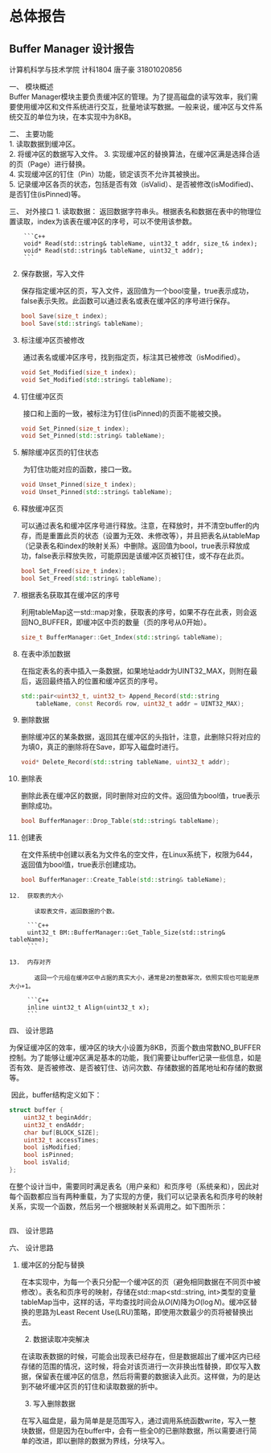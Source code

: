 # 总体报告

## Buffer Manager 设计报告

计算机科学与技术学院 计科1804 唐子豪 31801020856  

一、 模块概述  
    Buffer Manager模块主要负责缓冲区的管理。为了提高磁盘的读写效率，我们需要使用缓冲区和文件系统进行交互，批量地读写数据。一般来说，缓冲区与文件系统交互的单位为块，在本实现中为8KB。  

二、 主要功能  
       1. 读取数据到缓冲区。  
       2. 将缓冲区的数据写入文件。
       3. 实现缓冲区的替换算法，在缓冲区满是选择合适的页（Page）进行替换。  
       4. 实现缓冲区的钉住（Pin）功能，锁定该页不允许其被换出。  
       5. 记录缓冲区各页的状态，包括是否有效（isValid）、是否被修改(isModified)、是否钉住(isPinned)等。  

三、 对外接口
    1.  读取数据：
        	返回数据字符串头。根据表名和数据在表中的物理位置读取，index为该表在缓冲区的序号，可以不使用该参数。
        
        ```C++
        void* Read(std::string& tableName, uint32_t addr, size_t& index);
        void* Read(std::string& tableName, uint32_t addr);
        ```
        
   2.  保存数据，写入文件

        ​	保存指定缓冲区的页，写入文件，返回值为一个bool变量，true表示成功，false表示失败。此函数可以通过表名或表在缓冲区的序号进行保存。

        ```C++	
        bool Save(size_t index);
        bool Save(std::string& tableName);
        ```

   3.  标注缓冲区页被修改

        ​	通过表名或缓冲区序号，找到指定页，标注其已被修改（isModified）。

        ```	C++
        void Set_Modified(size_t index);
        void Set_Modified(std::string& tableName);
        ```

   4.  钉住缓冲区页

        ​	接口和上面的一致，被标注为钉住(isPinned)的页面不能被交换。

        ```C++
        void Set_Pinned(size_t index);
        void Set_Pinned(std::string& tableName);
        ```

   5.  解除缓冲区页的钉住状态

        ​	为钉住功能对应的函数，接口一致。

        ```C++
        void Unset_Pinned(size_t index);
        void Unset_Pinned(std::string& tableName);
        ```

   6.  释放缓冲区页

        ​	可以通过表名和缓冲区序号进行释放。注意，在释放时，并不清空buffer的内存，而是重置此页的状态（设置为无效、未修改等），并且把表名从tableMap（记录表名和index的映射关系）中删除。返回值为bool，true表示释放成功，false表示释放失败，可能原因是该缓冲区页被钉住，或不存在此页。

        ```C++
        bool Set_Freed(size_t index);
        bool Set_Freed(std::string& tableName);
        ```

   7.  根据表名获取其在缓冲区的序号

        ​	利用tableMap这一std::map对象，获取表的序号，如果不存在此表，则会返回NO_BUFFER，即缓冲区中页的数量（页的序号从0开始）。

        ```C++
        size_t BufferManager::Get_Index(std::string& tableName);
        ```

   8.  在表中添加数据

        ​	在指定表名的表中插入一条数据，如果地址addr为UINT32_MAX，则附在最后，返回最终插入的位置和缓冲区页的序号。

        ```C++
        std::pair<uint32_t, uint32_t> Append_Record(std::string
        	tableName, const Record& row, uint32_t addr = UINT32_MAX);
        ```

   9.  删除数据

        ​	删除缓冲区的某条数据，返回其在缓冲区的头指针，注意，此删除只将对应的为填0，真正的删除将在Save，即写入磁盘时进行。

        ```C++
        void* Delete_Record(std::string tableName, uint32_t addr);
        ```

   10.  删除表

        ​	删除此表在缓冲区的数据，同时删除对应的文件。返回值为bool值，true表示删除成功。

        ```C++
        bool BufferManager::Drop_Table(std::string& tableName);
        ```

   11.  创建表

         ​	在文件系统中创建以表名为文件名的空文件，在Linux系统下，权限为644，返回值为bool值，true表示创建成功。

         ```C++
         bool BufferManager::Create_Table(std::string& tableName);
         ```

    12.  获取表的大小

         ​	读取表文件，返回数据的个数。

         ```C++
         uint32_t BM::BufferManager::Get_Table_Size(std::string& tableName);
         ```

    13.  内存对齐

         ​	返回一个元组在缓冲区中占据的真实大小，通常是2的整数幂次，依照实现也可能是原大小+1。

         ```C++
         inline uint32_t Align(uint32_t x);
         ```

四、 设计思路

​	为保证缓冲区的效率，缓冲区的块大小设置为8KB，页面个数由常数NO_BUFFER控制。为了能够让缓冲区满足基本的功能，我们需要让buffer记录一些信息，如是否有效、是否被修改、是否被钉住、访问次数、存储数据的首尾地址和存储的数据等。

​	因此，buffer结构定义如下：

```C++
struct buffer {
    uint32_t beginAddr;
    uint32_t endAddr;
    char buf[BLOCK_SIZE];
    uint32_t accessTimes;
    bool isModified;
    bool isPinned;
    bool isValid;
};
```

​	在整个设计当中，需要同时满足表名（用户亲和）和页序号（系统亲和），因此对每个函数都应当有两种重载，为了实现的方便，我们可以记录表名和页序号的映射关系，实现一个函数，然后另一个根据映射关系调用之。如下图所示：

![]()

四、 设计思路

六、 设计思路

 1. 缓冲区的分配与替换

    ​	在本实现中，为每一个表只分配一个缓冲区的页（避免相同数据在不同页中被修改）。表名和页序号的映射，存储在std::map<std::string, int>类型的变量tableMap当中，这样的话，平均查找时间会从$O(N)$降为$O(\log{N})$。缓冲区替换的思路为Least Recent Use(LRU)策略，即使用次数最少的页将被替换出去。

	2.  数据读取冲突解决

    ​	在读取表数据的时候，可能会出现表已经存在，但是数据超出了缓冲区内已经存储的范围的情况，这时候，将会对该页进行一次非换出性替换，即仅写入数据，保留表在缓冲区的信息，然后将需要的数据读入此页。这样做，为的是达到不破坏缓冲区页的钉住和读取数据的折中。

	3.  写入删除数据

    ​	在写入磁盘是，最为简单是是范围写入，通过调用系统函数write，写入一整块数据，但是因为在buffer中，会有一些全0的已删除数据，所以需要进行简单的改进，即以删除的数据为界线，分块写入。

